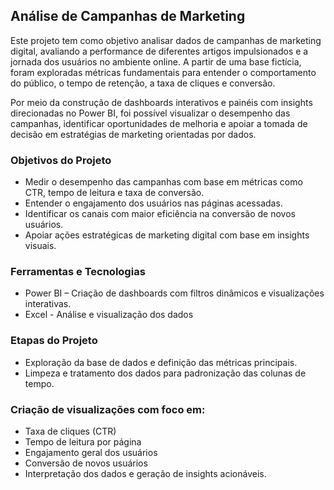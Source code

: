 ## Análise de Campanhas de Marketing
Este projeto tem como objetivo analisar dados de campanhas de marketing digital, avaliando a performance de diferentes artigos impulsionados e a jornada dos usuários no ambiente online. A partir de uma base fictícia, foram exploradas métricas fundamentais para entender o comportamento do público, o tempo de retenção, a taxa de cliques e conversão.

Por meio da construção de dashboards interativos e painéis com insights direcionadas no Power BI, foi possível visualizar o desempenho das campanhas, identificar oportunidades de melhoria e apoiar a tomada de decisão em estratégias de marketing orientadas por dados. 


### Objetivos do Projeto
- Medir o desempenho das campanhas com base em métricas como CTR, tempo de leitura e taxa de conversão.
- Entender o engajamento dos usuários nas páginas acessadas.
- Identificar os canais com maior eficiência na conversão de novos usuários.
- Apoiar ações estratégicas de marketing digital com base em insights visuais.

### Ferramentas e Tecnologias
- Power BI – Criação de dashboards com filtros dinâmicos e visualizações interativas.
- Excel - Análise e visualização dos dados

### Etapas do Projeto
- Exploração da base de dados e definição das métricas principais.
- Limpeza e tratamento dos dados para padronização das colunas de tempo.

### Criação de visualizações com foco em:
- Taxa de cliques (CTR)
- Tempo de leitura por página
- Engajamento geral dos usuários
- Conversão de novos usuários
- Interpretação dos dados e geração de insights acionáveis.
